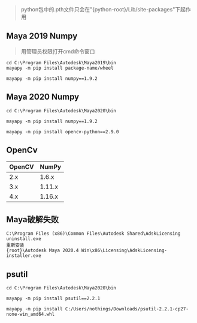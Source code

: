 >python包中的.pth文件只会在"{python-root}/Lib/site-packages"下起作用

## Maya 2019 Numpy
> 用管理员权限打开cmd命令窗口
```
cd C:\Program Files\Autodesk\Maya2019\bin
mayapy -m pip install package-name/wheel

mayapy -m pip install numpy==1.9.2

```

## Maya 2020 Numpy

```
cd C:\Program Files\Autodesk\Maya2020\bin

mayapy -m pip install numpy==1.9.2

mayapy -m pip install opencv-python==2.9.0
```
## OpenCv

| OpenCV | NumPy  |
| ------ | ------ |
| 2.x    | 1.6.x  |
| 3.x    | 1.11.x |
| 4.x    | 1.16.x |
## Maya破解失败
```
C:\Program Files (x86)\Common Files\Autodesk Shared\AdskLicensing
uninstall.exe
重新安装
{root}\Autodesk Maya 2020.4 Win\x86\Licensing\AdskLicensing-installer.exe
```

## psutil

```
cd C:\Program Files\Autodesk\Maya2020\bin

mayapy -m pip install psutil==2.2.1

mayapy -m pip install C:/Users/nothings/Downloads/psutil-2.2.1-cp27-none-win_amd64.whl
```
